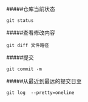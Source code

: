 #####仓库当前状态
```
git status
```
#####查看修改内容
```
git diff 文件路径
```
#####提交
```
git commit -m
```
#####从最近到最远的提交日至
```
git log  --pretty=oneline
```
